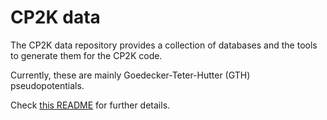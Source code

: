 # CP2K data

The CP2K data repository provides a collection of databases and the tools to generate them for the CP2K code. 

Currently, these are mainly Goedecker-Teter-Hutter (GTH) pseudopotentials.

Check [this README](https://github.com/cp2k/cp2k-data/tree/master/potentials/Goedecker#readme) for further details.
